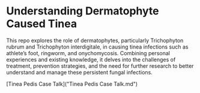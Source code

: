 # Understanding Dermatophyte Caused Tinea
 This repo explores the role of dermatophytes, particularly Trichophyton rubrum and Trichophyton interdigitale, in causing tinea infections such as athlete’s foot, ringworm, and onychomycosis. Combining personal experiences and existing knowledge, it delves into the challenges of treatment, prevention strategies, and the need for further research to better understand and manage these persistent fungal infections.

[Tinea Pedis Case Talk]("Tinea Pedis Case Talk.md")